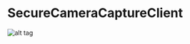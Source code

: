 # SecureCameraCaptureClient
![alt tag](https://travis-ci.org/nathanlea/SecureCameraCaptureClient.svg?branch=master)
